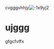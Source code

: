 cvgggvhhjy![-1x9yj2](https://github.com/mosazyk99/ujggg/assets/160726259/d01cfd59-c1c2-4b0a-ae70-d0fa38ea539b)
# ujggg
gfgcfvffx
